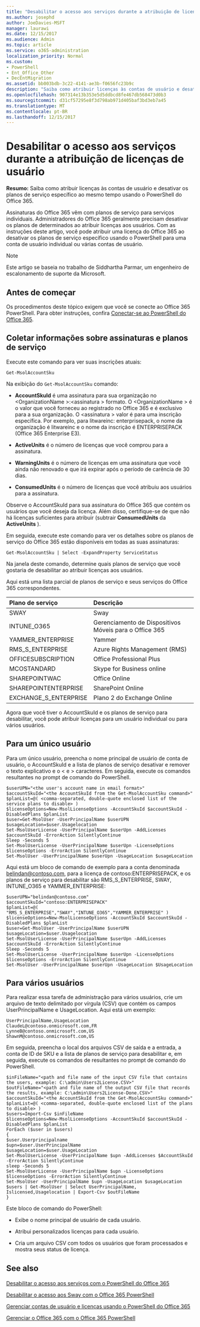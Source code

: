 ```yaml
---
title: "Desabilitar o acesso aos serviços durante a atribuição de licenças de usuário"
ms.author: josephd
author: JoeDavies-MSFT
manager: laurawi
ms.date: 12/15/2017
ms.audience: Admin
ms.topic: article
ms.service: o365-administration
localization_priority: Normal
ms.custom:
- PowerShell
- Ent_Office_Other
- DecEntMigration
ms.assetid: bb003bdb-3c22-4141-ae3b-f0656fc23b9c
description: "Saiba como atribuir licenças às contas de usuário e desativar os planos de serviço específico ao mesmo tempo usando o PowerShell do Office 365."
ms.openlocfilehash: 907314e13b353e5d5ddbcd8fe467db568473d0b3
ms.sourcegitcommit: d31cf57295e8f3d798ab971d405baf3bd3eb7a45
ms.translationtype: MT
ms.contentlocale: pt-BR
ms.lasthandoff: 12/15/2017
---
```

# <a name="disable-access-to-services-while-assigning-user-licenses"></a>Desabilitar o acesso aos serviços durante a atribuição de licenças de usuário

**Resumo:**  Saiba como atribuir licenças às contas de usuário e desativar os planos de serviço específico ao mesmo tempo usando o PowerShell do Office 365.
  
Assinaturas do Office 365 vêm com planos de serviço para serviços individuais. Administradores do Office 365 geralmente precisam desativar os planos de determinados ao atribuir licenças aos usuários. Com as instruções deste artigo, você pode atribuir uma licença do Office 365 ao desativar os planos de serviço específico usando o PowerShell para uma conta de usuário individual ou várias contas de usuário.
  
> [!NOTE]
> Este artigo se baseia no trabalho de Siddhartha Parmar, um engenheiro de escalonamento de suporte da Microsoft. 
  
## <a name="before-you-begin"></a>Antes de começar

Os procedimentos deste tópico exigem que você se conecte ao Office 365 PowerShell. Para obter instruções, confira [Conectar-se ao PowerShell do Office 365](connect-to-office-365-powershell.md).
  
## <a name="collect-information-about-subscriptions-and-service-plans"></a>Coletar informações sobre assinaturas e planos de serviço

Execute este comando para ver suas inscrições atuais:
  
```
Get-MsolAccountSku
```

Na exibição do `Get-MsolAccountSku` comando:
  
- **AccountSkuId** é uma assinatura para sua organização no \<OrganizationName >:\<assinatura > formato. O \<OrganizationName > é o valor que você forneceu ao registrado no Office 365 e é exclusivo para a sua organização. O \<assinatura > valor é para uma inscrição específica. Por exemplo, para litwareinc: enterprisepack, o nome da organização é litwareinc e o nome da inscrição é ENTERPRISEPACK (Office 365 Enterprise E3).
    
- **ActiveUnits** é o número de licenças que você comprou para a assinatura.
    
- **WarningUnits** é o número de licenças em uma assinatura que você ainda não renovado e que irá expirar após o período de carência de 30 dias.
    
- **ConsumedUnits** é o número de licenças que você atribuiu aos usuários para a assinatura.
    
Observe o AccountSkuId para sua assinatura do Office 365 que contém os usuários que você deseja da licença. Além disso, certifique-se de que não há licenças suficientes para atribuir (subtrair **ConsumedUnits** da **ActiveUnits** ).
  
Em seguida, execute este comando para ver os detalhes sobre os planos de serviço do Office 365 estão disponíveis em todas as suas assinaturas:
  
```
Get-MsolAccountSku | Select -ExpandProperty ServiceStatus
```

Na janela deste comando, determine quais planos de serviço que você gostaria de desabilitar ao atribuir licenças aos usuários.
  
Aqui está uma lista parcial de planos de serviço e seus serviços do Office 365 correspondentes.
  
|**Plano de serviço**|**Descrição**|
|:-----|:-----|
|SWAY  <br/> |Sway  <br/> |
|INTUNE_O365  <br/> |Gerenciamento de Dispositivos Móveis para o Office 365  <br/> |
|YAMMER_ENTERPRISE  <br/> |Yammer  <br/> |
|RMS_S_ENTERPRISE  <br/> |Azure Rights Management (RMS)  <br/> |
|OFFICESUBSCRIPTION  <br/> |Office Professional Plus  <br/> |
|MCOSTANDARD  <br/> |Skype for Business online  <br/> |
|SHAREPOINTWAC  <br/> |Office Online  <br/> |
|SHAREPOINTENTERPRISE  <br/> |SharePoint Online  <br/> |
|EXCHANGE_S_ENTERPRISE  <br/> |Plano 2 do Exchange Online  <br/> |
   
Agora que você tiver o AccountSkuId e os planos de serviço para desabilitar, você pode atribuir licenças para um usuário individual ou para vários usuários.
  
## <a name="for-a-single-user"></a>Para um único usuário

Para um único usuário, preencha o nome principal de usuário de conta de usuário, o AccountSkuId e a lista de planos de serviço desativar e remover o texto explicativo e o \< e > caracteres. Em seguida, execute os comandos resultantes no prompt de comando do PowerShell.
  
```
$userUPN="<the user's account name in email format>"
$accountSkuId="<the AccountSkuId from the Get-MsolAccountSku command>"
$planList=@( <comma-separated, double-quote enclosed list of the service plans to disable> )
$licenseOptions=New-MsolLicenseOptions -AccountSkuId $accountSkuId -DisabledPlans $planList
$user=Get-MsolUser -UserPrincipalName $userUPN
$usageLocation=$user.Usagelocation
Set-MsolUserLicense -UserPrincipalName $userUpn -AddLicenses $accountSkuId -ErrorAction SilentlyContinue
Sleep -Seconds 5
Set-MsolUserLicense -UserPrincipalName $userUpn -LicenseOptions $licenseOptions -ErrorAction SilentlyContinue
Set-MsolUser -UserPrincipalName $userUpn -UsageLocation $usageLocation
```

Aqui está um bloco de comando de exemplo para a conta denominada belindan@contoso.com, para a licença de contoso:ENTERPRISEPACK, e os planos de serviço para desabilitar são RMS_S_ENTERPRISE, SWAY, INTUNE_O365 e YAMMER_ENTERPRISE:
  
```
$userUPN="belindan@contoso.com"
$accountSkuId="contoso:ENTERPRISEPACK"
$planList=@( "RMS_S_ENTERPRISE","SWAY","INTUNE_O365","YAMMER_ENTERPRISE" )
$licenseOptions=New-MsolLicenseOptions -AccountSkuId $accountSkuId -DisabledPlans $planList
$user=Get-MsolUser -UserPrincipalName $userUPN
$usageLocation=$user.Usagelocation
Set-MsolUserLicense -UserPrincipalName $userUpn -AddLicenses $accountSkuId -ErrorAction SilentlyContinue
Sleep -Seconds 5
Set-MsolUserLicense -UserPrincipalName $userUpn -LicenseOptions $licenseOptions -ErrorAction SilentlyContinue
Set-MsolUser -UserPrincipalName $userUpn -UsageLocation $UsageLocation
```

## <a name="for-multiple-users"></a>Para vários usuários

Para realizar essa tarefa de administração para vários usuários, crie um arquivo de texto delimitado por vírgula (CSV) que contém os campos UserPrincipalName e UsageLocation. Aqui está um exemplo:
  
```
UserPrincipalName,UsageLocation
ClaudeL@contoso.onmicrosoft.com,FR
LynneB@contoso.onmicrosoft.com,US
ShawnM@contoso.onmicrosoft.com,US
```

Em seguida, preencha o local dos arquivos CSV de saída e a entrada, a conta de ID de SKU e a lista de planos de serviço para desabilitar e, em seguida, execute os comandos de resultantes no prompt de comando do PowerShell.
  
```
$inFileName="<path and file name of the input CSV file that contains the users, example: C:\admin\Users2License.CSV>"
$outFileName="<path and file name of the output CSV file that records the results, example: C:\admin\Users2License-Done.CSV>"
$accountSkuId="<the AccountSkuId from the Get-MsolAccountSku command>"
$planList=@( <comma-separated, double-quote enclosed list of the plans to disable> )
$users=Import-Csv $inFileName
$licenseOptions=New-MsolLicenseOptions -AccountSkuId $accountSkuId -DisabledPlans $planList
ForEach ($user in $users)
{
$user.Userprincipalname
$upn=$user.UserPrincipalName
$usageLocation=$user.UsageLocation
Set-MsolUserLicense -UserPrincipalName $upn -AddLicenses $AccountSkuId -ErrorAction SilentlyContinue
sleep -Seconds 5
Set-MsolUserLicense -UserPrincipalName $upn -LicenseOptions $licenseOptions -ErrorAction SilentlyContinue
Set-MsolUser -UserPrincipalName $upn -UsageLocation $usageLocation
$users | Get-MsolUser | Select UserPrincipalName, Islicensed,Usagelocation | Export-Csv $outFileName
}
```

Este bloco de comando do PowerShell:
  
- Exibe o nome principal de usuário de cada usuário.
    
- Atribui personalizados licenças para cada usuário.
    
- Cria um arquivo CSV com todos os usuários que foram processados e mostra seus status de licença.
    
## <a name="see-also"></a>See also

#### 

[Desabilitar o acesso aos serviços com o PowerShell do Office 365](disable-access-to-services-with-office-365-powershell.md)
  
[Desabilitar o acesso aos Sway com o Office 365 PowerShell](disable-access-to-sway-with-office-365-powershell.md)
  
[Gerenciar contas de usuário e licenças usando o PowerShell do Office 365](manage-user-accounts-and-licenses-with-office-365-powershell.md)
  
[Gerenciar o Office 365 com o Office 365 PowerShell](manage-office-365-with-office-365-powershell.md)

